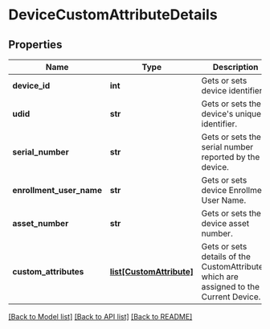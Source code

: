 # DeviceCustomAttributeDetails

## Properties
Name | Type | Description | Notes
------------ | ------------- | ------------- | -------------
**device_id** | **int** | Gets or sets device identifier. | [optional] 
**udid** | **str** | Gets or sets the device&#39;s unique identifier. | [optional] 
**serial_number** | **str** | Gets or sets the serial number reported by the device. | [optional] 
**enrollment_user_name** | **str** | Gets or sets device Enrollment User Name. | [optional] 
**asset_number** | **str** | Gets or sets the device asset number. | [optional] 
**custom_attributes** | [**list[CustomAttribute]**](CustomAttribute.md) | Gets or sets details of the CustomAttributes, which are assigned to the Current Device. | [optional] 

[[Back to Model list]](../README.md#documentation-for-models) [[Back to API list]](../README.md#documentation-for-api-endpoints) [[Back to README]](../README.md)


